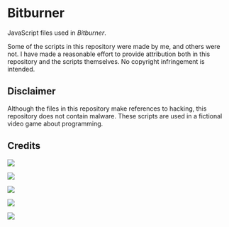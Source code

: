 # Bitburner
JavaScript files used in *Bitburner*.

Some of the scripts in this repository were made by me, and others were not. I have made a reasonable effort to provide attribution both in this repository and the scripts themselves. No copyright infringement is intended.
## Disclaimer
Although the files in this repository make references to hacking, this repository does not contain malware. These scripts are used in a fictional video game about programming.
## Credits
<a href="https://github.com/qxxst/bitburner/graphs/contributors"><img src="https://contrib.rocks/image?repo=qxxst/bitburner"></a>

<a href="https://github.com/qxxst/bitburner-docs/graphs/contributors"><img src="https://contrib.rocks/image?repo=qxxst/bitburner-docs"></a>

<a href="https://github.com/alainbryden/bitburner-scripts/graphs/contributors"><img src="https://contrib.rocks/image?repo=alainbryden/bitburner-scripts"></a>

<a href="https://github.com/alainbryden/bitburner-official/graphs/contributors"><img src="https://contrib.rocks/image?repo=bitburner-official/bitburner-scripts"></a>

<a href="https://github.com/michalpostek/bitburner-hacknet-bot/graphs/contributors"><img src="https://contrib.rocks/image?repo=michalpostek/bitburner-hacknet-bot"></a>
